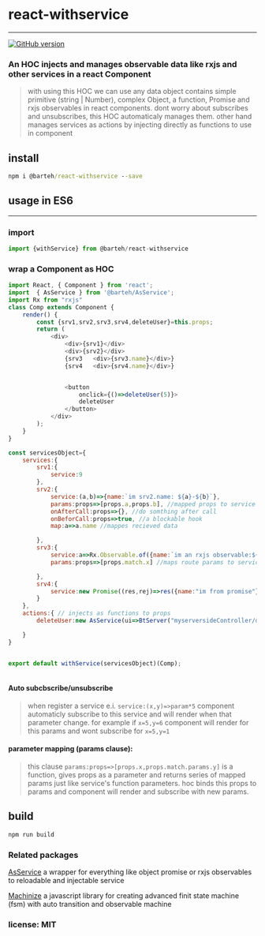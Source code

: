# react-withservice
- - -

[![GitHub version](https://badge.fury.io/gh/barteh%2Freact-withservice.svg)](https://badge.fury.io/gh/barteh%2Freact-withservice)

###  An HOC injects and manages observable data like rxjs and other services in a react Component

> with using this HOC we can use any data object contains simple primitive (string | Number), complex Object, a function, Promise and rxjs observables in react components.
> dont worry about subscribes and unsubscribes, this HOC automaticaly manages them.
> other hand manages services as actions by injecting directly as functions to use in component






## install 
```cmd
npm i @barteh/react-withservice --save
```

## usage in ES6
***

### import

```js
import {withService} from @barteh/react-withservice

```

### wrap a Component as HOC

```js
import React, { Component } from 'react';
import  { AsService } from '@barteh/AsService';
import Rx from "rxjs"
class Comp extends Component {
    render() {
        const {srv1,srv2,srv3,srv4,deleteUser}=this.props;
        return (
            <div>
                <div>{srv1}</div>
                <div>{srv2}</div>
                {srv3   <div>{srv3.name}</div>}
                {srv4   <div>{srv4.name}</div>}


                <button 
                    onclick={()=>deleteUser(5)}>
                    deleteUser
                </button>
            </div>
        );
    }
}

const servicesObject={
    services:{
        srv1:{
            service:9
        },
        srv2:{
            service:(a,b)=>{name:`im srv2.name: ${a}-${b}`},
            params:props=>[props.a,props.b], //mapped props to service parameter
            onAfterCall:props=>{}, //do somthing after call 
            onBeforCall:props=>true, //a blockable hook
            map:a=>a.name //mappes recieved data

        },
        srv3:{
            service:a=>Rx.Observable.of({name:`im an rxjs observable:${a}`}),
            params:props=>[props.match.x] //maps route params to service

        },
        srv4:{
            service:new Promise((res,rej)=>res({name:"im from promise"}))
        }
    },
    actions:{ // injects as functions to props
        deleteUser:new AsService(ui=>BtServer("myserversideController/deleteuser",{userid:ui}))

    }
}


export default withService(servicesObject)(Comp);



``` 


#### Auto subcbscribe/unsubscribe
> when register a service e.i. `service:(x,y)=>param*5` component automaticly subscribe to this service and will render when that parameter change. for example if `x=5,y=6` 
component will render for this params and wont subscribe for `x=5,y=1`

#### parameter mapping (params clause):
> this clause `params:props=>[props.x,props.match.params.y]` is a function, gives props as a parameter and returns series of mapped params just like service's function parameters. hoc binds this props to params and component will render and subscribe with new params.


## build

```js
npm run build

```




### Related packages
[AsService](https://www.npmjs.com/package/@barteh/as-service) a wrapper for everything like object promise or rxjs observables to reloadable and injectable service

[Machinize](https://www.npmjs.com/package/@barteh/machinize) a javascript library for creating advanced finit state machine (fsm) with auto transition and observable machine




### license: MIT



